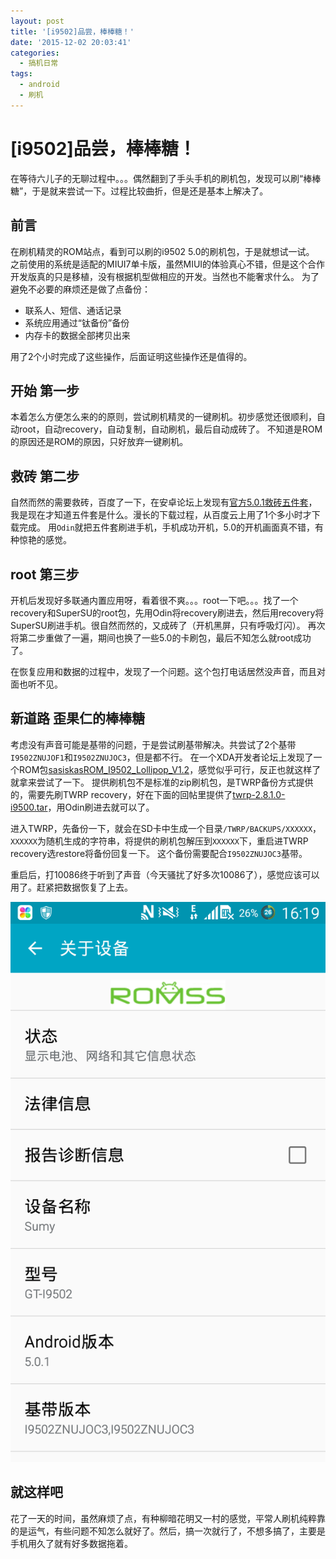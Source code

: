```yaml
---
layout: post
title: '[i9502]品尝，棒棒糖！'
date: '2015-12-02 20:03:41'
categories:
  - 搞机日常
tags:
  - android
  - 刷机
---
```


# [i9502]品尝，棒棒糖！

在等待六儿子的无聊过程中。。。偶然翻到了手头手机的刷机包，发现可以刷“棒棒糖”，于是就来尝试一下。过程比较曲折，但是还是基本上解决了。

## 前言

在刷机精灵的ROM站点，看到可以刷的i9502 5.0的刷机包，于是就想试一试。
之前使用的系统是适配的MIUI7单卡版，虽然MIUI的体验真心不错，但是这个合作开发版真的只是移植，没有根据机型做相应的开发。当然也不能奢求什么。
为了避免不必要的麻烦还是做了点备份：

+ 联系人、短信、通话记录
+ 系统应用通过“钛备份”备份
+ 内存卡的数据全部拷贝出来

用了2个小时完成了这些操作，后面证明这些操作还是值得的。

## 开始 第一步

本着怎么方便怎么来的的原则，尝试刷机精灵的一键刷机。初步感觉还很顺利，自动root，自动recovery，自动复制，自动刷机，最后自动成砖了。
不知道是ROM的原因还是ROM的原因，只好放弃一键刷机。

## 救砖 第二步

自然而然的需要救砖，百度了一下，在安卓论坛上发现有[官方5.0.1救砖五件套](http://bbs.hiapk.com/thread-25510172-1-1.html)，我是现在才知道五件套是什么。漫长的下载过程，从百度云上用了1个多小时才下载完成。
用`Odin`就把五件套刷进手机，手机成功开机，5.0的开机画面真不错，有种惊艳的感觉。

## root 第三步

开机后发现好多联通内置应用呀，看着很不爽。。。root一下吧。。。找了一个recovery和SuperSU的root包，先用Odin将recovery刷进去，然后用recovery将SuperSU刷进手机。很自然而然的，又成砖了（开机黑屏，只有呼吸灯闪）。
再次将第二步重做了一遍，期间也换了一些5.0的卡刷包，最后不知怎么就root成功了。

在恢复应用和数据的过程中，发现了一个问题。这个包打电话居然没声音，而且对面也听不见。

## 新道路 歪果仁的棒棒糖

考虑没有声音可能是基带的问题，于是尝试刷基带解决。共尝试了2个基带`I9502ZNUJOF1`和`I9502ZNUJOC3`，但是都不行。
在一个XDA开发者论坛上发现了一个ROM包[sasiskasROM_I9502_Lollipop_V1.2](http://forum.xda-developers.com/galaxy-s4/general/rom-sasiskas-rom-galaxy-s4-duos-t3148661)，感觉似乎可行，反正也就这样了就拿来尝试了一下。
提供刷机包不是标准的zip刷机包，是TWRP备份方式提供的，需要先刷TWRP recovery，好在下面的回帖里提供了[twrp-2.8.1.0-i9500.tar](http://forum.xda-developers.com/galaxy-s4/general/rom-sasiskas-rom-galaxy-s4-duos-t3148661/post61768013)，用Odin刷进去就可以了。

进入TWRP，先备份一下，就会在SD卡中生成一个目录`/TWRP/BACKUPS/XXXXXX`，`XXXXXX`为随机生成的字符串，将提供的刷机包解压到`XXXXXX`下，重启进TWRP recovery选restore将备份回复一下。
这个备份需要配合`I9502ZNUJOC3`基带。

重启后，打10086终于听到了声音（今天骚扰了好多次10086了），感觉应该可以用了。赶紧把数据恢复了上去。

![成果](./1.png)

## 就这样吧

花了一天的时间，虽然麻烦了点，有种柳暗花明又一村的感觉，平常人刷机纯粹靠的是运气，有些问题不知怎么就好了。然后，搞一次就行了，不想多搞了，主要是手机用久了就有好多数据拖着。

